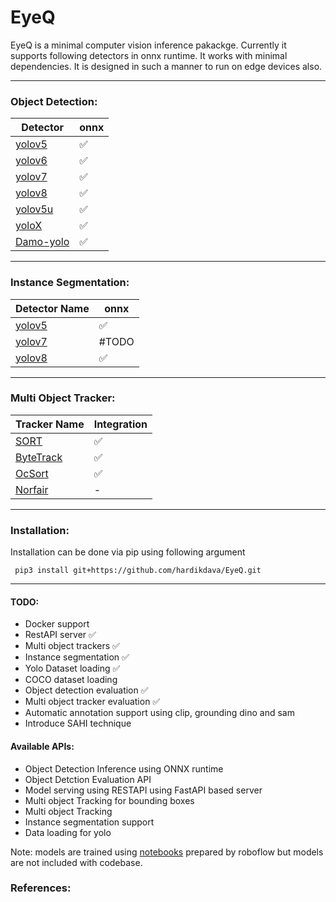 # EyeQ


EyeQ is a minimal computer vision inference pakackge. Currently it supports following detectors in onnx runtime. It works with minimal dependencies. It is designed in such a manner to run on edge devices also.

--------------------
### Object Detection:
| Detector | onnx |
|--|--|
| [yolov5](https://github.com/ultralytics/yolov5) | ✅| 
| [yolov6](https://github.com/meituan/YOLOv6) | ✅ |
| [yolov7](https://github.com/WongKinYiu/yolov7) | ✅ | 
| [yolov8](https://github.com/ultralytics/ultralytics) | ✅ | 
| [yolov5u](https://github.com/ultralytics/ultralytics) | ✅ |
| [yoloX](https://github.com/Megvii-BaseDetection/YOLOX) | ✅ |
| [Damo-yolo](https://github.com/tinyvision/DAMO-YOLO) | ✅ |

--------------------
### Instance Segmentation:

| Detector Name | onnx |
|--|--|
| [yolov5](https://github.com/ultralytics/yolov5) | ✅ |
| [yolov7](https://github.com/WongKinYiu/yolov7) | #TODO |  
| [yolov8](https://github.com/ultralytics/ultralytics) | ✅ |  


--------------------
### Multi Object Tracker:

| Tracker Name | Integration |
|--|--|
| [SORT](https://github.com/ultralytics/yolov5) | ✅ |
| [ByteTrack](https://github.com/WongKinYiu/yolov7) | ✅ |
| [OcSort](https://github.com/ultralytics/ultralytics) | ✅ |
| [Norfair](https://github.com/ultralytics/ultralytics) | - |

--------------------
### Installation:

Installation can be done via pip using following argument
```
 pip3 install git+https://github.com/hardikdava/EyeQ.git
```
--------------------
#### TODO:
- Docker support
- RestAPI server ✅
- Multi object trackers ✅
- Instance segmentation ✅
- Yolo Dataset loading ✅
- COCO dataset loading
- Object detection evaluation ✅
- Multi object tracker evaluation ✅
- Automatic annotation support using clip, grounding dino and sam
- Introduce SAHI technique

#### Available APIs:

- Object Detection Inference using ONNX runtime
- Object Detction Evaluation API
- Model serving using RESTAPI using FastAPI based server
- Multi object Tracking for bounding boxes
- Multi object Tracking
- Instance segmentation support
- Data loading for yolo

Note: models are trained using [notebooks](https://github.com/roboflow/notebooks) prepared by roboflow but models are not included with codebase.

### References:



